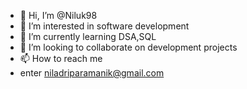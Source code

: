 - 👋 Hi, I’m @Niluk98
- 👀 I’m interested in software development
- 🌱 I’m currently learning DSA,SQL
- 💞️ I’m looking to collaborate on development projects
- 📫 How to reach me 
- enter niladriparamanik@gmail.com

<!---
Niluk98/Niluk98 is a ✨ special ✨ repository because its `README.md` (this file) appears on your GitHub profile.
You can click the Preview link to take a look at your changes.
--->
